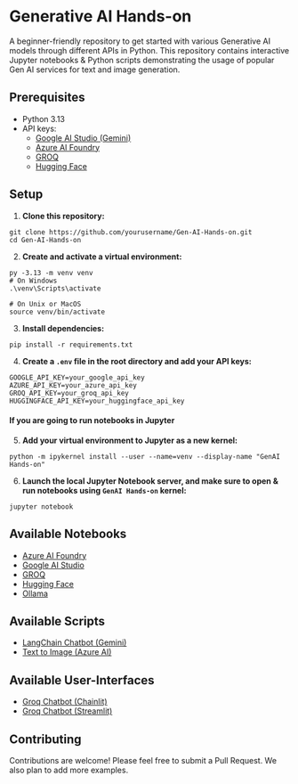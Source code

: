 # Generative AI Hands-on
A beginner-friendly repository to get started with various Generative AI models through different APIs in Python. This repository contains interactive Jupyter notebooks & Python scripts demonstrating the usage of popular Gen AI services for text and image generation.

## Prerequisites
- Python 3.13
- API keys:
  - [Google AI Studio (Gemini)](https://aistudio.google.com/)
  - [Azure AI Foundry](https://ai.azure.com/)
  - [GROQ](https://console.groq.com/keys)
  - [Hugging Face](https://huggingface.co/settings/tokens)

## Setup
1. **Clone this repository:**
```
git clone https://github.com/yourusername/Gen-AI-Hands-on.git
cd Gen-AI-Hands-on
```

2. **Create and activate a virtual environment:**
```
py -3.13 -m venv venv
# On Windows
.\venv\Scripts\activate

# On Unix or MacOS
source venv/bin/activate
```

3. **Install dependencies:**
```
pip install -r requirements.txt
```

4. **Create a `.env` file in the root directory and add your API keys:**
```
GOOGLE_API_KEY=your_google_api_key
AZURE_API_KEY=your_azure_api_key
GROQ_API_KEY=your_groq_api_key
HUGGINGFACE_API_KEY=your_huggingface_api_key
```
#### If you are going to run notebooks in Jupyter
5. **Add your virtual environment to Jupyter as a new kernel:**
```
python -m ipykernel install --user --name=venv --display-name "GenAI Hands-on"
```

6. **Launch the local Jupyter Notebook server, and make sure to open & run notebooks using `GenAI Hands-on` kernel:**
```
jupyter notebook
```

## Available Notebooks
- [Azure AI Foundry](./notebooks/Azure%20AI%20Foundry%20API.ipynb)
- [Google AI Studio](./notebooks/Google%20AI%20Studio%20API.ipynb)
- [GROQ](./notebooks/GROQ%20API.ipynb)
- [Hugging Face](./notebooks/Hugging%20Face%20API.ipynb)
- [Ollama](./notebooks/Ollama%20Local%20Models.ipynb)

## Available Scripts
- [LangChain Chatbot (Gemini)](./scripts/LangChain%20Chatbot%20(Gemini).py)
- [Text to Image (Azure AI)](./scripts/Text%20to%20Image%20(Azure%20AI).py)

## Available User-Interfaces
- [Groq Chatbot (Chainlit)](./interfaces/Groq%20Chatbot%20(Chainlit).py)
- [Groq Chatbot (Streamlit)](./interfaces/Groq%20Chatbot%20(Streamlit).py)

## Contributing
Contributions are welcome! Please feel free to submit a Pull Request. We also plan to add more examples.